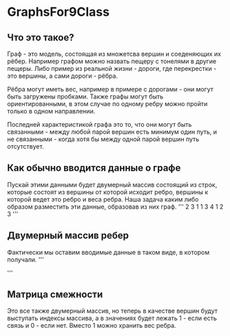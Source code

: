 # GraphsFor9Class

## Что это такое?
Граф - это модель, состоящая из множетсва вершин и соеденяющих их рёбер.
Например графом можно назвать пещеру с тонелями в другие пещеры. Либо пример из реальной жизни - дороги, где перекрестки - это вершины, а сами дороги - рёбра.

Рёбра могут иметь вес, например в примере с дорогами - они могут быть загружены пробками.
Также графы могут быть ориентированными, в этом случае по одному ребру можно пройти только в одном направлении.

Последней характеристикой графа это то, что они могут быть связанными - между любой парой вершин есть минимум один путь, и не связанными - когда хотя бы между одной парой вершин путь отсутствует.

## Как обычно вводится данные о графе
Пускай этими данными будет двумерный массив состоящий из строк, которые состоят из вершины от которой исходит ребро, вершины к которой ведет это ребро и веса ребра.
Наша задача каким либо образом разместить эти данные, образовав из них граф.
'''
2 3 1
1 3 4
1 2 3
'''

## Двумерный массив ребер
Фактически мы оставим вводимые данные в таком виде, в котором получали.
'''

'''


## Матрица смежности
Это все также двумерный массив, но теперь в качестве вершин будут выступать индексы массива, а в значениях будет лежать 1 - если есть связь и 0 - если нет. Вместо 1 можно хранить вес ребра.
